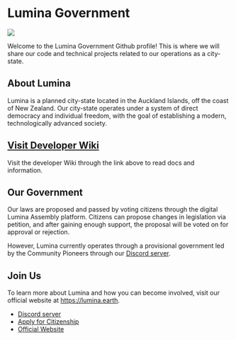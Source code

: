 # Lumina Government
[![](https://dcbadge.vercel.app/api/server/r4vNcUKktT)](https://discord.gg/r4vNcUKktT)

Welcome to the Lumina Government Github profile! This is where we will share our code and technical projects related to our operations as a city-state.

## About Lumina
Lumina is a planned city-state located in the Auckland Islands, off the coast of New Zealand. Our city-state operates under a system of direct democracy and individual freedom, with the goal of establishing a modern, technologically advanced society.

## [Visit Developer Wiki](https://github.com/lumina-gov/.github/wiki)
Visit the developer Wiki through the link above to read docs and information.

## Our Government
Our laws are proposed and passed by voting citizens through the digital Lumina Assembly platform. Citizens can propose changes in legislation via petition, and after gaining enough support, the proposal will be voted on for approval or rejection.

However, Lumina currently operates through a provisional government led by the Community Pioneers through our [Discord server](https://discord.gg/r4vNcUKktT). 

## Join Us
To learn more about Lumina and how you can become involved, visit our official website at https://lumina.earth.

- [Discord server](https://discord.gg/r4vNcUKktT)
- [Apply for Citizenship](https://lumina.earth/citizenship)
- [Official Website](https://lumina.earth)
